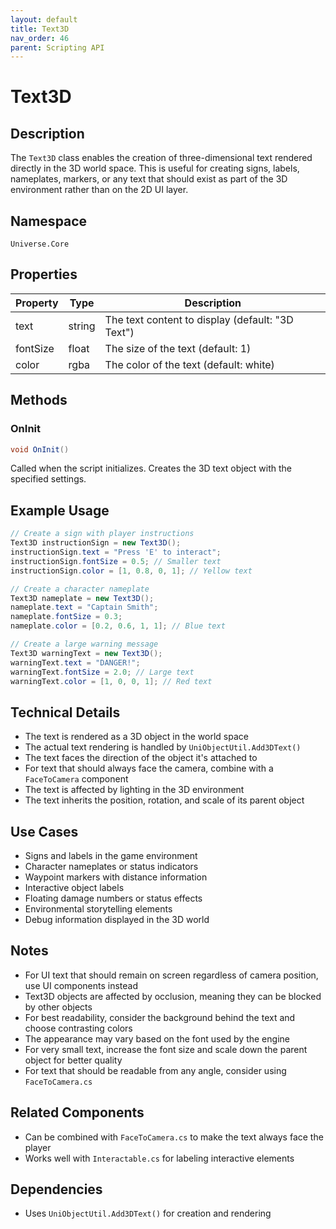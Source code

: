 ```yaml
---
layout: default
title: Text3D
nav_order: 46
parent: Scripting API
---
```

# Text3D

## Description
The `Text3D` class enables the creation of three-dimensional text rendered directly in the 3D world space. This is useful for creating signs, labels, nameplates, markers, or any text that should exist as part of the 3D environment rather than on the 2D UI layer.

## Namespace
`Universe.Core`

## Properties

| Property | Type   | Description                                      |
|----------|--------|--------------------------------------------------|
| text     | string | The text content to display (default: "3D Text") |
| fontSize | float  | The size of the text (default: 1)                |
| color    | rgba   | The color of the text (default: white)           |

## Methods

### OnInit
```csharp
void OnInit()
```
Called when the script initializes. Creates the 3D text object with the specified settings.

## Example Usage
```csharp
// Create a sign with player instructions
Text3D instructionSign = new Text3D();
instructionSign.text = "Press 'E' to interact";
instructionSign.fontSize = 0.5; // Smaller text
instructionSign.color = [1, 0.8, 0, 1]; // Yellow text

// Create a character nameplate
Text3D nameplate = new Text3D();
nameplate.text = "Captain Smith";
nameplate.fontSize = 0.3;
nameplate.color = [0.2, 0.6, 1, 1]; // Blue text

// Create a large warning message
Text3D warningText = new Text3D();
warningText.text = "DANGER!";
warningText.fontSize = 2.0; // Large text
warningText.color = [1, 0, 0, 1]; // Red text
```

## Technical Details
- The text is rendered as a 3D object in the world space
- The actual text rendering is handled by `UniObjectUtil.Add3DText()`
- The text faces the direction of the object it's attached to
- For text that should always face the camera, combine with a `FaceToCamera` component
- The text is affected by lighting in the 3D environment
- The text inherits the position, rotation, and scale of its parent object

## Use Cases
- Signs and labels in the game environment
- Character nameplates or status indicators
- Waypoint markers with distance information
- Interactive object labels
- Floating damage numbers or status effects
- Environmental storytelling elements
- Debug information displayed in the 3D world

## Notes
- For UI text that should remain on screen regardless of camera position, use UI components instead
- Text3D objects are affected by occlusion, meaning they can be blocked by other objects
- For best readability, consider the background behind the text and choose contrasting colors
- The appearance may vary based on the font used by the engine
- For very small text, increase the font size and scale down the parent object for better quality
- For text that should be readable from any angle, consider using `FaceToCamera.cs`

## Related Components
- Can be combined with `FaceToCamera.cs` to make the text always face the player
- Works well with `Interactable.cs` for labeling interactive elements

## Dependencies
- Uses `UniObjectUtil.Add3DText()` for creation and rendering
